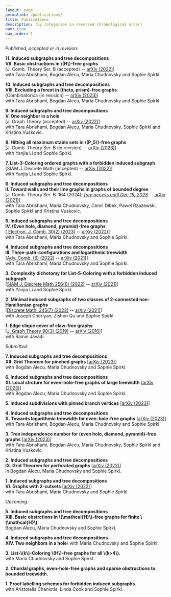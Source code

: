 ```yaml
---
layout: page
permalink: /publications/
title: Publications
description: (by categories in reversed chronological order)
nav: true
nav_order: 1
---
```


_Published, accepted or in revision:_

**11. Induced subgraphs and tree decompositions\
VII .Basic obstructions in \\(H\\)-free graphs**\
[J. Comb. Theory Ser. B (accepted) -- <a href='https://arxiv.org/pdf/2212.02737.pdf'>arXiv (2022)</a>]\
with Tara Abrishami, Bogdan Alecu, Maria Chudnovsky and Sophie Spirkl.

**10. Induced subgraphs and tree decompositions\
VIII. Excluding a forest in (theta, prism)-free graphs**\
[Combinatorica (in revision) -- <a href='https://arxiv.org/pdf/2301.02138.pdf'>arXiv (2023)</a>]\
with Tara Abrishami, Bogdan Alecu, Maria Chudnovsky and Sophie Spirkl.

**9. Induced subgraphs and tree decompositions\
V. One neighbor in a hole**\
[J. Graph Theory (accepted) -- <a href='https://arxiv.org/pdf/2205.04420.pdf'>arXiv (2022)</a>]\
with Tara Abrishami, Bogdan Alecu, Maria Chudnovsky, Sophie Spirkl and Kristina Vuskovic.

**8. Hitting all maximum stable sets in \\(P\_5\\)-free graphs**\
[J. Comb. Theory Ser. B (in revision) -- <a href='https://arxiv.org/pdf/2302.04986.pdf'>arXiv (2023)</a>]\
with Yanjia Li and Sophie Spirkl.

**7. List-3-Coloring ordered graphs with a forbidden induced subgraph**\
[SIAM J. Discrete Math (accepted) -- <a href='https://arxiv.org/pdf/2206.06543.pdf'>arXiv (2022)</a>]\
with Yanjia Li and Sophie Spirkl.

**6. Induced subgraphs and tree decompositions\
II. Toward walls and their line graphs in graphs of bounded degree**\
[J. Comb. Theory Ser. B. 164 (2024); <a href='https://www.sciencedirect.com/science/article/pii/S0095895623000862?dgcid=author'>_free access until Dec 19, 2023_</a> -- <a href='https://arxiv.org/pdf/2108.01162.pdf'>arXiv (2021)</a>]\
with Tara Abrishami, Maria Chudnovsky, Cemil Dibek, Pawel Rzazewski, Sophie Spirkl and Kristina Vuskovic.

**5. Induced subgraphs and tree decompositions\
IV. (Even hole, diamond, pyramid)-free graphs**\
[<a href='https://www.combinatorics.org/ojs/index.php/eljc/article/view/p30i2p42'> Electron. J. Comb. 30(2) (2023)</a> -- <a href='https://arxiv.org/pdf/2203.06775.pdf'>arXiv (2022)</a>]\
with Tara Abrishami, Maria Chudnovsky and Sophie Spirkl.

**4. Induced subgraphs and tree decompositions\
III. Three-path-configurations and logarithmic treewidth**\
[<a href='https://www.advancesincombinatorics.com/article/38089-induced-subgraphs-and-tree-decompositions-iii-three-path-configurations-and-logarithmic-treewidth'>Adv. Comb. (6) (2022)</a> -- <a href='https://arxiv.org/pdf/2109.01310v1.pdf'>arXiv (2021)</a>]\
with Tara Abrishami, Maria Chudnovsky and Sophie Spirkl.

**3. Complexity dichotomy for List-5-Coloring with a forbidden induced subgraph**\
[<a href='https://epubs.siam.org/doi/abs/10.1137/21M1443352'>SIAM J. Discrete Math 256(6) (2022)</a> -- <a href='https://arxiv.org/pdf/2105.01787.pdf'>arXiv (2021)</a>]\
with Yanjia Li and Sophie Spirkl.

**2. Minimal induced subgraphs of two classes of 2-connected non-Hamiltonian graphs**\
[<a href='https://www.sciencedirect.com/science/article/pii/S0012365X22000759?dgcid=coauthor'>Discrete Math. 345(7) (2022)</a> -- <a href='https://arxiv.org/pdf/2108.13558.pdf'>arXiv (2021)</a>]\
with Joseph Cheriyan, Zishen Qu and Sophie Spirkl.

**1. Edge clique cover of claw-free graphs**\
[<a href='https://onlinelibrary.wiley.com/doi/10.1002/jgt.22403'>J. Graph Theory  90(3) (2019)</a> -- <a href='https://arxiv.org/pdf/1608.07723.pdf'>arXiv (2016)</a>]\
with Ramin Javadi.


_Submitted:_

**7. Induced subgraphs and tree decompositions\
XII. Grid Theorem for pinched graphs** [<a href='https://arxiv.org/pdf/2309.12227.pdf'>arXiv (2023)</a>]\
with Bogdan Alecu, Maria Chudnovsky and Sophie Spirkl.

**6. Induced subgraphs and tree decompositions\
XI. Local strcture for even-hole-free graphs of large treewidth** [<a href='https://arxiv.org/pdf/2309.04390.pdf'>arXiv (2023)</a>]\
with Bogdan Alecu, Maria Chudnovsky and Sophie Spirkl.

**5. Induced subdivisions with pinned branch vertices** [<a href='https://arxiv.org/pdf/2308.01502.pdf'>arXiv (2023)</a>]

**4. Induced subgraphs and tree decompositions\
X. Towards logarithmic treewidth for even-hole-free graphs** [<a href='https://arxiv.org/pdf/2307.13684.pdf'>arXiv (2023)</a>]\
with Tara Abrishami, Bogdan Alecu, Maria Chudnovsky and Sophie Spirkl.

**3. Tree independence number for (even hole, diamond, pyramid)-free graphs** [<a href='https://arxiv.org/pdf/2305.16258.pdf'>arXiv (2023)</a>]\
with Tara Abrishami, Bogdan Alecu, Maria Chudnovsky, Sophie Spirkl and Kristina Vuskovic.

**2. Induced subgraphs and tree decompositions\
IX. Grid Theorem for perforated graphs** [<a href='https://arxiv.org/pdf/2305.15615.pdf'>arXiv (2023)</a>]\
in Bogdan Alecu, Maria Chudnovsky and Sophie Spirkl.

**1. Induced subgraphs and tree decompositions\
VI. Graphs with 2-cutsets** [<a href='https://arxiv.org/pdf/2207.05538.pdf'>arXiv (2022)</a>]\
with Tara Abrishami, Maria Chudnovsky and Sophie Spirkl.

_Upcoming:_

**5. Induced subgraphs and tree decompositions\
XIII. Basic obstrctions in \\(\mathcal{H}\\)-free graphs for finite \\(\mathcal{H}\\)**\
Bogdan Alecu, Maria Chudnovsky and Sophie Spirkl.

**4. Induced subgraphs and tree decompositions\
XIV. Two neighbors in a hole**\\
with Maria Chudnovsky and Sophie Spirkl. 

**3. List-\\(k\\)-Coloring \\(H\\)-free graphs for all \\(k>4\\).**\
with Maria Chudnovsky and Sophie Spirkl.

**2. Chordal graphs, even-hole-free graphs and sparse obstructions to bounded treewidth.**

**1. Proof labelling schemes for forbidden induced
subgraphs.**\
with Aristotelis Chaniotis, Linda Cook and Sophie Spirkl.
